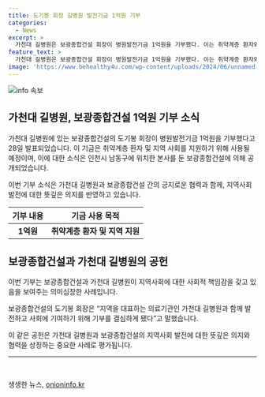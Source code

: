 ```yaml
---
title: 도기봉 회장 길병원 발전기금 1억원 기부
categories:
  - News
excerpt: >
  가천대 길병원은 보광종합건설 회장이 병원발전기금 1억원을 기부했다. 이는 취약계층 환자와 지역 이웃을 위한 치료비 등에 사용될 예정이다. 보광종합건설은 1996년 설립돼 중견기업으로, 도기봉 회장은 지역을 대표하는 의료기관인 가천대 길병원과 함께 발전하고 사회에 기여하기 위해 기부를 결심하게 됐다고 말했다.
feature_text: >
  가천대 길병원은 보광종합건설 회장이 병원발전기금 1억원을 기부했다. 이는 취약계층 환자와 지역 이웃을 위한 치료비 등에 사용될 예정이다. 보광종합건설은 1996년 설립돼 중견기업으로, 도기봉 회장은 지역을 대표하는 의료기관인 가천대 길병원과 함께 발전하고 사회에 기여하기 위해 기부를 결심하게 됐다고 말했다.
image: 'https://www.behealthy4u.com/wp-content/uploads/2024/06/unnamed-file.png'
---
```


<p><img src="https://www.behealthy4u.com/wp-content/uploads/2024/06/unnamed-file.png" alt="info 속보" /></p>

<h2 data-ke-size="size26">가천대 길병원, 보광종합건설 1억원 기부 소식</h2>

<p>가천대 길병원에 있는 보광종합건설의 도기봉 회장이 병원발전기금 1억원을 기부했다고 28일 발표되었습니다. 이 기금은 취약계층 환자 및 지역 사회를 지원하기 위해 사용될 예정이며, 이에 대한 소식은 인천시 남동구에 위치한 본사를 둔 보광종합건설에 의해 공개되었습니다. </p>

<p data-ke-size="size16">이번 기부 소식은 가천대 길병원과 보광종합건설 간의 긍지로운 협력과 함께, 지역사회 발전에 대한 뜻깊은 의지를 반영하고 있습니다.</p>

<table>
<thead>
<tr>
<th style="text-align: center;">기부 내용</th>
<th style="text-align: center;">기금 사용 목적</th>
</tr>
</thead>
<tbody>
<tr>
<td style="text-align: center; height: 17px;"><b>1억원</b></td>
<td style="text-align: center; height: 17px;"><b>취약계층 환자 및 지역 지원</b></td>
</tr>
</tbody>
</table>

<h2 data-ke-size="size26">보광종합건설과 가천대 길병원의 공헌</h2>

<p data-ke-size="size16">이번 기부는 보광종합건설과 가천대 길병원이 지역사회에 대한 사회적 책임감을 갖고 있음을 보여주는 의미심장한 사례입니다.</p>

<p data-ke-size="size16"> 보광종합건설의 도기봉 회장은 “지역을 대표하는 의료기관인 가천대 길병원과 함께 발전하고 사회에 기여하기 위해 기부를 결심하게 됐다”고 말했습니다.

이 같은 공헌은 가천대 길병원과 보광종합건설의 지역사회 발전에 대한 뜻깊은 의지와 협력을 상징하는 중요한 사례로 평가됩니다.</p>

<hr>

<p data-ke-size="size16">&nbsp;</p>
생생한 뉴스, <a href="https://onioninfo.kr" rel="dofollow">onioninfo.kr</a>


